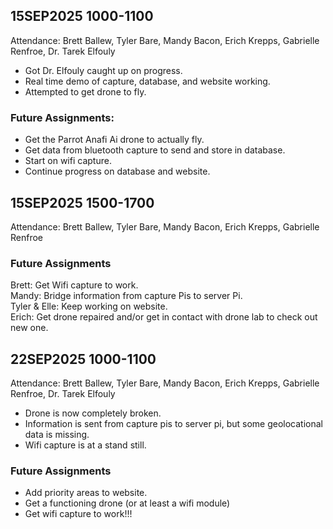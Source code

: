 ## 15SEP2025 1000-1100
Attendance: Brett Ballew, Tyler Bare, Mandy Bacon, Erich Krepps, Gabrielle Renfroe, Dr. Tarek Elfouly

* Got Dr. Elfouly caught up on progress.
* Real time demo of capture, database, and website working.
* Attempted to get drone to fly. 

### Future Assignments:
* Get the Parrot Anafi Ai drone to actually fly.
* Get data from bluetooth capture to send and store in database.
* Start on wifi capture.
* Continue progress on database and website.

## 15SEP2025 1500-1700
Attendance: Brett Ballew, Tyler Bare, Mandy Bacon, Erich Krepps, Gabrielle Renfroe

### Future Assignments
Brett: Get Wifi capture to work. <br>
Mandy: Bridge information from capture Pis to server Pi. <br>
Tyler & Elle: Keep working on website. <br>
Erich: Get drone repaired and/or get in contact with drone lab to check out new one.

## 22SEP2025 1000-1100
Attendance: Brett Ballew, Tyler Bare, Mandy Bacon, Erich Krepps, Gabrielle Renfroe, Dr. Tarek Elfouly

* Drone is now completely broken.
* Information is sent from capture pis to server pi, but some geolocational data is missing.
* Wifi capture is at a stand still.

### Future Assignments
* Add priority areas to website.
* Get a functioning drone (or at least a wifi module)
* Get wifi capture to work!!!
